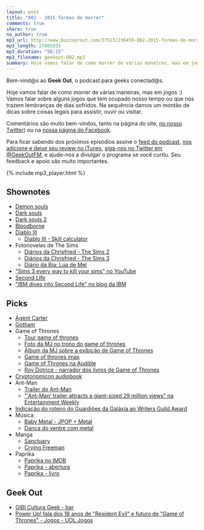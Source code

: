 ```yaml
---
layout: post
title: "002 - 2015 formas de morrer"
comments: true
share: true
no_author: true
mp3_url: http://www.buzzsprout.com/37513/236459-002-2015-formas-de-morrer.mp3
mp3_length: 27005933
mp3_duration: "56:15"
mp3_filename: geekout-002.mp3
summary: Hoje vamos falar de como morrer de várias maneiras, mas em jogos :) Vamos falar sobre alguns jogos que tem ocupado nosso tempo ou que nos trazem lembranças de dias sofridos. Na sequência damos um montão de dicas sobre coisas legais para assistir, ouvir ou visitar.
---
```


Bem-vind@s ao **Geek Out**, o podcast para geeks conectad@s.

Hoje vamos falar de como morrer de várias maneiras, mas em jogos :) Vamos falar sobre alguns jogos que tem ocupado nosso tempo ou que nos trazem lembranças de dias sofridos. Na sequência damos um montão de dicas sobre coisas legais para assistir, ouvir ou visitar.

Comentários são muito bem-vindos, tanto na página do site, [no nosso Twitter](https://twitter.com/geekoutfm)) ou na [nossa página do Facebook](https://www.facebook.com/geekoutfm).

Para ficar sabendo dos próximos episódios assine o [feed do podcast](/feed.xml), [nos adicione e deixe seu review no iTunes](https://itunes.apple.com/br/podcast/geek-out/id956387481), [siga-nos no Twitter em @GeekOutFM](https://twitter.com/GeekoutFM), e ajude-nos a divulgar o programa se você curtiu. Seu feedback e apoio são muito importantes.

{% include mp3_player.html %}

## Shownotes
* [Demon souls](http://www.atlus.com/demons-souls/main.html)
* [Dark souls](http://darksouls.fromsoftware.jp/contents/index_en.html)
* [Dark souls 2](http://www.darksoulsii.com/us/)
* [Bloodborne](http://www.playstation.com/en-us/games/bloodborne-ps4/)
* [Diablo III](http://us.battle.net/d3/pt/reaper-of-souls/)
  * [Diablo III - Skill calculator](http://us.battle.net/d3/en/calculator/)
* Fotonovelas de The Sims
  * [Diários da Chrisfried - The Sims 2](http://www.chrisfried.blogspot.ca/)
  * [Diários da Chrisfried - The Sims 3](http://thesims3-chrisfried.blogspot.ca/)
  * [Diário da Bia: Lua de Mel](http://biancacody.blogspot.ca/2010/10/lua-de-mel.html)
* ["Sims 3 every way to kill your sims" no YouTube](https://www.youtube.com/watch?v=DuuSpJOy-Qk)
* [Second Life](http://en.wikipedia.org/wiki/Second_Life)
* ["IBM dives into Second Life" no blog da IBM](http://www.ibm.com/developerworks/library/os-social-secondlife/)

## Picks
* [Agent Carter](http://abc.go.com/shows/marvels-agent-carter)
* [Gotham](http://www.fox.com/gotham)
* Game of Thrones
  * [Tour game of thrones](https://www.facebook.com/GameOfThrones/photos/a.93667012733.90163.74133697733/10152670700612734/?type=1&theater)
  * [Foto da MJ no trono do game of thrones](http://instagram.com/p/xdD0S0pmai/?modal=true)
  * [Álbum da MJ sobre a exibição de Game of Thrones](https://www.facebook.com/mjcoffeholick/media_set?set=a.4080999002511.1073741827.1808658029&type=3)
  * [Game of thrones imax](http://www.makinggameofthrones.com/production-diary/2015/1/6/got-goes-imax)
  * [Game of Thrones na Audible](http://www.audible.com/pd/Sci-Fi-Fantasy/A-Game-of-Thrones-Audiobook/B002UZZ93G)
  * [Roy Dotrice - narrador dos livros de Game of Thrones](http://en.wikipedia.org/wiki/Roy_Dotrice)
* [Cryptonomicon audiobook](http://www.audible.com/pd/Mysteries-Thrillers/Cryptonomicon-Audiobook/B0036NK9D6)
* Ant-Man
  * [Trailer do Ant-Man](https://www.youtube.com/watch?v=RIWX6gFBCyM#t=18)
  * ["'Ant-Man' trailer attracts a giant-sized 29 million views" na Entertainment Weekly](http://insidemovies.ew.com/2015/01/09/ant-man-trailer-marvel-paul-rudd/)
* [Indicação do roteiro do Guardiões da Galáxia ao Writers Guild Award](http://omelete.uol.com.br/oscar/cinema/oscar-2015-conheca-os-indicados-ao-writers-guild-awards/#.VK19tmTF-Ko)
* Música
  * [Baby Metal - JPOP + Metal](http://www.youtubeplaylist.org/play/p/MDAwMDA0ODQ5)
  * [Dança do ventre com metal](https://www.youtube.com/watch?v=J7QQKQyVAUg)
* Manga
  * [Sanctuary](https://en.wikipedia.org/wiki/Sanctuary_%28manga%29)
  * [Crying Freeman](https://en.wikipedia.org/wiki/Crying_Freeman)
* Paprika
  * [Paprika no IMDB](http://www.imdb.com/title/tt0851578/) 
  * [Paprika - abertura](https://www.youtube.com/watch?v=uXCoXW8lr0k)
  * [Paprika - livro](http://www.amazon.com/Paprika-Vintage-Contemporaries-Original-Yasutaka/dp/0307389189)

## Geek Out
* [GIBI Cultura Geek - bar](http://www.gibiculturageek.com/)
* [Power Up! fala dos 18 anos de "Resident Evil" e futuro de "Game of Thrones" - Jogos - UOL Jogos](http://jogos.uol.com.br/ultimas-noticias/2014/03/27/power-up-fala-dos-18-anos-de-resident-evil-e-futuro-de-game-of-thrones.htm)
